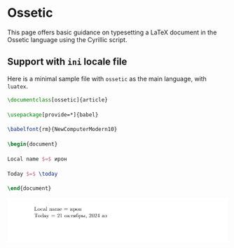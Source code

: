 # Ossetic

This page offers basic guidance on typesetting a LaTeX document in the
Ossetic language using the Cyrillic script.

## Support with `ini` locale file

Here is a minimal sample file with `ossetic` as the main language, with `luatex`.

```tex
\documentclass[ossetic]{article}

\usepackage[provide=*]{babel}

\babelfont{rm}{NewComputerModern10}

\begin{document}

Local name $=$ ирон

Today $=$ \today

\end{document}
```

![](../media/locale-ossetic.png)